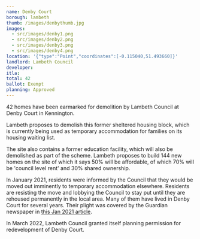 ```yaml
---
name: Denby Court 
borough: lambeth
thumb: /images/denbythumb.jpg
images:
  - src/images/denby1.png
  - src/images/denby2.png
  - src/images/denby3.png
  - src/images/denby4.png
location: '{"type":"Point","coordinates":[-0.115040,51.493660]}'
landlord: Lambeth Council
developer:
itla:
total: 42
ballot: Exempt
planning: Approved
---
```

42 homes have been earmarked for demolition by Lambeth Council at Denby Court in Kennington.

Lambeth proposes to demolish this former sheltered housing block, which is currently being used as temporary accommodation for families on its housing waiting list.

The site also contains a former education facility, which will also be demolished as part of the scheme. Lambeth proposes to build 144 new homes on the site of which it says 50% will be affordable, of which 70% will be 'council level rent' and 30% shared ownership.

In January 2021, residents were informed by the Council that they would be moved out imminently to temporary accommodation elsewhere. Residents are resisting the move and lobbying the Council to stay put until they are rehoused permanently in the local area. Many of them have lived in Denby Court for several years. Their plight was covered by the Guardian newspaper in [this Jan 2021 article](https://www.theguardian.com/society/2021/jan/31/dont-make-us-move-in-a-pandemic-plead-tenants-in-dire-council-housing).

In March 2022, Lambeth Council granted itself planning permission for redevelopment of Denby Court. 
